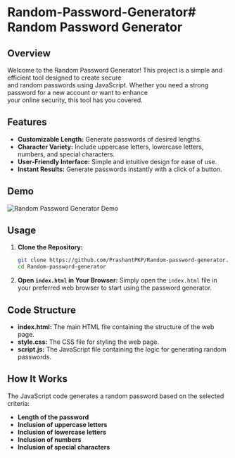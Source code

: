 # Random-Password-Generator# Random Password Generator

## Overview

Welcome to the Random Password Generator! This project is a simple and efficient tool designed to create secure  
and random passwords using JavaScript. Whether you need a strong password for a new account or want to enhance    
your online security, this tool has you covered.

## Features

- **Customizable Length:** Generate passwords of desired lengths.
- **Character Variety:** Include uppercase letters, lowercase letters, numbers, and special characters.
- **User-Friendly Interface:** Simple and intuitive design for ease of use.
- **Instant Results:** Generate passwords instantly with a click of a button.

## Demo

![Random Password Generator Demo](demo.gif)

## Usage

1. **Clone the Repository:**
    ```bash
    git clone https://github.com/PrashantPKP/Random-password-generator.git
    cd Random-password-generator
    ```

2. **Open `index.html` in Your Browser:**
    Simply open the `index.html` file in your preferred web browser to start using the password generator.

## Code Structure

- **index.html:** The main HTML file containing the structure of the web page.
- **style.css:** The CSS file for styling the web page.
- **script.js:** The JavaScript file containing the logic for generating random passwords.

## How It Works

The JavaScript code generates a random password based on the selected criteria:
- **Length of the password**
- **Inclusion of uppercase letters**
- **Inclusion of lowercase letters**
- **Inclusion of numbers**
- **Inclusion of special characters**
